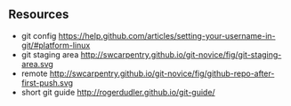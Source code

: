 ## Resources

- git config https://help.github.com/articles/setting-your-username-in-git/#platform-linux
- git staging area http://swcarpentry.github.io/git-novice/fig/git-staging-area.svg
- remote http://swcarpentry.github.io/git-novice/fig/github-repo-after-first-push.svg
- short git guide http://rogerdudler.github.io/git-guide/
